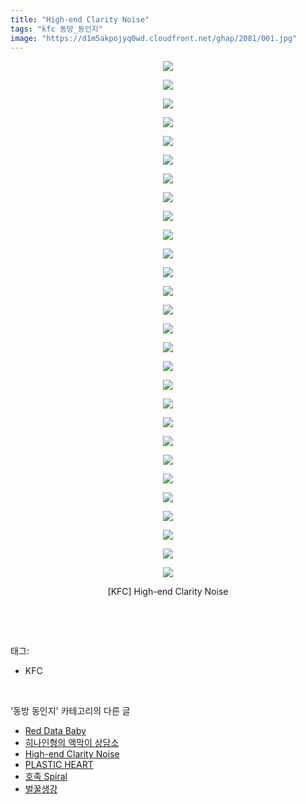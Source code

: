 ```yaml
---
title: "High-end Clarity Noise"
tags: "kfc 동방_동인지"
image: "https://d1m5akpojyq0wd.cloudfront.net/ghap/2081/001.jpg"
---
```

<div class="article">
<p style="text-align: center; clear: none; float: none;"><img src="{{ site.imgserver6 }}/ghap/2081/001.jpg"/></p>
<p style="text-align: center; clear: none; float: none;"><img src="{{ site.imgserver6 }}/ghap/2081/002.jpg"/></p>
<p style="text-align: center; clear: none; float: none;"><img src="{{ site.imgserver6 }}/ghap/2081/003.jpg"/></p>
<p style="text-align: center; clear: none; float: none;"><img src="{{ site.imgserver6 }}/ghap/2081/004.jpg"/></p>
<p style="text-align: center; clear: none; float: none;"><img src="{{ site.imgserver6 }}/ghap/2081/005.jpg"/></p>
<p style="text-align: center; clear: none; float: none;"><img src="{{ site.imgserver6 }}/ghap/2081/006.jpg"/></p>
<p style="text-align: center; clear: none; float: none;"><img src="{{ site.imgserver6 }}/ghap/2081/007.jpg"/></p>
<p style="text-align: center; clear: none; float: none;"><img src="{{ site.imgserver6 }}/ghap/2081/008.jpg"/></p>
<p style="text-align: center; clear: none; float: none;"><img src="{{ site.imgserver6 }}/ghap/2081/009.jpg"/></p>
<p style="text-align: center; clear: none; float: none;"><img src="{{ site.imgserver6 }}/ghap/2081/010.jpg"/></p>
<p style="text-align: center; clear: none; float: none;"><img src="{{ site.imgserver6 }}/ghap/2081/011.jpg"/></p>
<p style="text-align: center; clear: none; float: none;"><img src="{{ site.imgserver6 }}/ghap/2081/012.jpg"/></p>
<p style="text-align: center; clear: none; float: none;"><img src="{{ site.imgserver6 }}/ghap/2081/013.jpg"/></p>
<p style="text-align: center; clear: none; float: none;"><img src="{{ site.imgserver6 }}/ghap/2081/014.jpg"/></p>
<p style="text-align: center; clear: none; float: none;"><img src="{{ site.imgserver6 }}/ghap/2081/015.jpg"/></p>
<p style="text-align: center; clear: none; float: none;"><img src="{{ site.imgserver6 }}/ghap/2081/016.jpg"/></p>
<p style="text-align: center; clear: none; float: none;"><img src="{{ site.imgserver6 }}/ghap/2081/017.jpg"/></p>
<p style="text-align: center; clear: none; float: none;"><img src="{{ site.imgserver6 }}/ghap/2081/018.jpg"/></p>
<p style="text-align: center; clear: none; float: none;"><img src="{{ site.imgserver6 }}/ghap/2081/019.jpg"/></p>
<p style="text-align: center; clear: none; float: none;"><img src="{{ site.imgserver6 }}/ghap/2081/020.jpg"/></p>
<p style="text-align: center; clear: none; float: none;"><img src="{{ site.imgserver6 }}/ghap/2081/021.jpg"/></p>
<p style="text-align: center; clear: none; float: none;"><img src="{{ site.imgserver6 }}/ghap/2081/022.jpg"/></p>
<p style="text-align: center; clear: none; float: none;"><img src="{{ site.imgserver6 }}/ghap/2081/023.jpg"/></p>
<p style="text-align: center; clear: none; float: none;"><img src="{{ site.imgserver6 }}/ghap/2081/024.jpg"/></p>
<p style="text-align: center; clear: none; float: none;"><img src="{{ site.imgserver6 }}/ghap/2081/025.jpg"/></p>
<p style="text-align: center; clear: none; float: none;"><img src="{{ site.imgserver6 }}/ghap/2081/026.jpg"/></p>
<p style="text-align: center; clear: none; float: none;"><img src="{{ site.imgserver6 }}/ghap/2081/027.jpg"/></p>
<p style="text-align: center; clear: none; float: none;"><img src="{{ site.imgserver6 }}/ghap/2081/028.jpg"/></p>
<p style="text-align: center; clear: none; float: none;">[KFC] High-end Clarity Noise</p>
<p><br/></p>
</div><br/>
<div class="tagTrail">
<p>태그: </p>
<ul>
<li>KFC</li>
</ul>
</div><br/>
<div class="another">
<p>'동방 동인지' 카테고리의 다른 글</p>
<ul>
<li><a href="/ghap_2083">Red Data Baby</a></li>
<li><a href="/ghap_2082">히나인형의 액막이 상담소</a></li>
<li><a href="/ghap_2081">High-end Clarity Noise</a></li>
<li><a href="/ghap_2080">PLASTIC HEART</a></li>
<li><a href="/ghap_2078">호족 Spiral</a></li>
<li><a href="/ghap_2077">벌꿀생강</a></li>
</ul>
</div><br/>
<div class="cb_module cb_fluid">
<div class="cb_wrt cb_profile">
</div><!-- commentList close -->
</div><br/>
